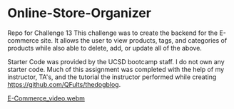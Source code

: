 # Online-Store-Organizer
Repo for Challenge 13
This challenge was to create the backend for the E-commerce site. It allows the user to view products, tags, and categories of products while also able to delete, add, or update all of the above.

Starter Code was provided by the UCSD bootcamp staff. I do not own any starter code.
Much of this assignment was completed with the help of my instructor, TA's, and the tutorial the instructor performed while creating https://github.com/QFults/thedogblog.

[E-Commerce_video.webm](https://github.com/james661/E-commerce/assets/131474339/b4ae87a9-a0bb-4125-861a-c920f9749ece)
